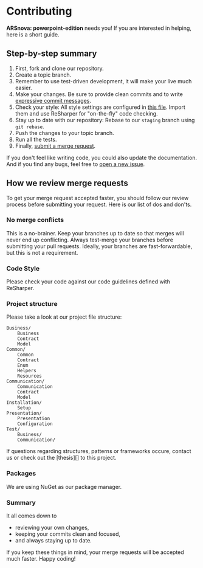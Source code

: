 # Contributing

**ARSnova: powerpoint-edition** needs you! If you are interested in helping, here is a short guide.

## Step-by-step summary

1. First, fork and clone our repository.
2. Create a topic branch.
3. Remember to use test-driven development, it will make your live much easier.
4. Make your changes. Be sure to provide clean commits and to write [expressive commit messages][commit-message].
5. Check your style: All style settings are configured in [this file][settings]. Import them and use ReSharper for "on-the-fly" code checking.
6. Stay up to date with our repository: Rebase to our `staging` branch using `git rebase`.
7. Push the changes to your topic branch.
8. Run all the tests.
9. Finally, [submit a merge request][merge-request].

If you don't feel like writing code, you could also update the documentation. And if you find any bugs, feel free to [open a new issue][new-issue].

[settings]: https://git.thm.de/arsnova/powerpoint-integration/blob/staging/projectSettings.DotSettings
[commit-message]: http://tbaggery.com/2008/04/19/a-note-about-git-commit-messages.html
[merge-request]: https://git.thm.de/arsnova/powerpoint-integration/merge_requests/new
[new-issue]: https://git.thm.de/arsnova/powerpoint-integration/issues/new

## How we review merge requests

To get your merge request accepted faster, you should follow our review process before submitting your request. Here is our list of dos and don'ts.

### No merge conflicts

This is a no-brainer. Keep your branches up to date so that merges will never end up conflicting. Always test-merge your branches before submitting your pull requests. Ideally, your branches are fast-forwardable, but this is not a requirement.

### Code Style

Please check your code against our code guidelines defined with ReSharper.

### Project structure

Please take a look at our project file structure:

```
Business/
    Business
    Contract
    Model
Common/
    Common
    Contract
    Enum
    Helpers
    Resources
Communication/
    Communication
    Contract
    Model
Installation/
    Setup
Presentation/
    Presentation
    Configuration
Test/
    Business/
    Communication/
```
			
If questions regarding structures, patterns or frameworks occure, contact us or check out the [thesis][] to this project.


### Packages

We are using NuGet as our package manager.

### Summary

It all comes down to

* reviewing your own changes,
* keeping your commits clean and focused,
* and always staying up to date.

If you keep these things in mind, your merge requests will be accepted much faster. Happy coding!
